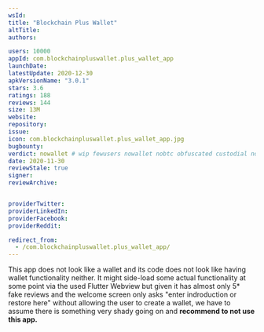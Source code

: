 ```yaml
---
wsId: 
title: "Blockchain Plus Wallet"
altTitle: 
authors:

users: 10000
appId: com.blockchainpluswallet.plus_wallet_app
launchDate: 
latestUpdate: 2020-12-30
apkVersionName: "3.0.1"
stars: 3.6
ratings: 188
reviews: 144
size: 13M
website: 
repository: 
issue: 
icon: com.blockchainpluswallet.plus_wallet_app.jpg
bugbounty: 
verdict: nowallet # wip fewusers nowallet nobtc obfuscated custodial nosource nonverifiable reproducible bounty defunct
date: 2020-11-30
reviewStale: true
signer: 
reviewArchive:


providerTwitter: 
providerLinkedIn: 
providerFacebook: 
providerReddit: 

redirect_from:
  - /com.blockchainpluswallet.plus_wallet_app/
---
```



This app does not look like a wallet and its code does not look like having
wallet functionality neither. It might side-load some actual functionality at
some point via the used Flutter Webview but given it has almost only 5* fake
reviews and the welcome screen only asks "enter indroduction or restore here"
without allowing the user to create a wallet, we have to assume there is
something very shady going on and **recommend to not use this app.**
